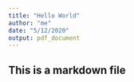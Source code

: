 ```yaml
---
title: "Hello World"
author: "me"
date: "5/12/2020"
output: pdf_document
---
```


## This is a markdown file